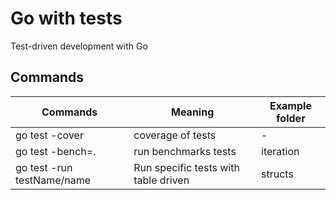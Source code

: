 # Go with tests
Test-driven development with Go

## Commands

| Commands | Meaning | Example folder |
| --  | -- | -- |
| go test -cover | coverage of tests | - |
| go test -bench=. | run benchmarks tests | iteration |
| go test -run testName/name | Run specific tests with table driven | structs


